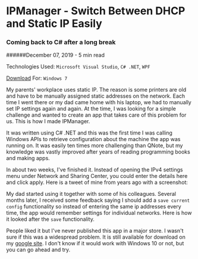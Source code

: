 # IPManager - Switch Between DHCP and Static IP Easily

### Coming back to C# after a long break

######December 07, 2019 - 5 min read

Technologies Used: `Microsoft Visual Studio`, `C# .NET`, `WPF`

[Download](https://sites.google.com/site/celikkoseoglu/home/IPManager.zip?attredirects=0&d=1) For: `Windows 7`

My parents' workplace uses static IP. The reason is some printers are old and have to be manually assigned static
addresses on the network. Each time I went there or my dad came home with his laptop, we had to manually set IP settings 
again and again. At the time, I was looking for a simple challenge and wanted to create an app that takes care of this
problem for us. This is how I made IPManager.

It was written using C# .NET and this was the first time I was calling Windows APIs to retrieve configuration about the
machine the app was running on. It was easily ten times more challenging than QNote, but my knowledge was vastly improved
after years of reading programming books and making apps.

In about two weeks, I've finished it. Instead of opening the IPv4 settings menu under Network and Sharing Center, you could
enter the details here and click apply. Here is a tweet of mine from years ago with a screenshot:

 <MediaCarousel folder="ipmanager" images="ipmanagerRelease.png"/>

My dad started using it together with some of his colleagues. Several months later, I received some feedback saying I should
add a `save current config` functionality so instead of entering the same ip addresses every time, the app would remember
settings for individual networks. Here is how it looked after the `save` functionality.

 <MediaCarousel folder="ipmanager" images="ipmanagerUpdate.png"/>

People liked it but I've never published this app in a major store. I wasn't sure if this was a widespread problem. It is
still available for download on my [google site](https://sites.google.com/site/celikkoseoglu/). I don't know if it would work with Windows 10 or not, but you can go ahead and try.